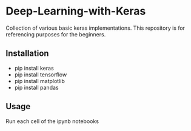 # Deep-Learning-with-Keras
Collection of various basic keras implementations.
This repository is for referencing purposes for the beginners.
## Installation
* pip install keras
* pip install tensorflow
* pip install matplotlib
* pip install pandas
## Usage
Run each cell of the ipynb notebooks
